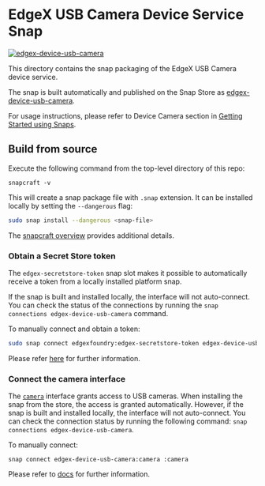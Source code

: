 # EdgeX USB Camera Device Service Snap
[![edgex-device-usb-camera](https://snapcraft.io/edgex-device-usb-camera/badge.svg)](https://snapcraft.io/edgex-device-usb-camera)

This directory contains the snap packaging of the EdgeX USB Camera device service.

The snap is built automatically and published on the Snap Store as [edgex-device-usb-camera].

For usage instructions, please refer to Device Camera section in [Getting Started using Snaps][docs].

## Build from source
Execute the following command from the top-level directory of this repo:
```
snapcraft -v
```

This will create a snap package file with `.snap` extension. It can be installed locally by setting the `--dangerous` flag:
```bash
sudo snap install --dangerous <snap-file>
```

The [snapcraft overview](https://snapcraft.io/docs/snapcraft-overview) provides additional details.

### Obtain a Secret Store token
The `edgex-secretstore-token` snap slot makes it possible to automatically receive a token from a locally installed platform snap.

If the snap is built and installed locally, the interface will not auto-connect. You can check the status of the connections by running the `snap connections edgex-device-usb-camera` command.

To manually connect and obtain a token:
```bash
sudo snap connect edgexfoundry:edgex-secretstore-token edgex-device-usb-camera:edgex-secretstore-token
```

Please refer [here][secret-store-token] for further information.

### Connect the camera interface
The [`camera`](https://snapcraft.io/docs/camera-interface) interface grants access to USB cameras.
When installing the snap from the store, the access is granted automatically. However, if the snap is built and installed locally, the interface will not auto-connect. You can check the connection status by running the following command: `snap connections edgex-device-usb-camera`.


To manually connect:
```
snap connect edgex-device-usb-camera:camera :camera
```
Please refer to [docs] for further information.

[edgex-device-usb-camera]: https://snapcraft.io/edgex-device-usb-camera
[docs]: https://docs.edgexfoundry.org/3.0/getting-started/Ch-GettingStartedSnapUsers/#device-usb-camera
[secret-store-token]: https://docs.edgexfoundry.org/3.0/getting-started/Ch-GettingStartedSnapUsers/#secret-store-token